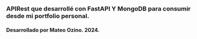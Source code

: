### APIRest que desarrollé con FastAPI Y MongoDB para consumir desde mi portfolio personal.
#### Desarrollado por Mateo Ozino. 2024.
